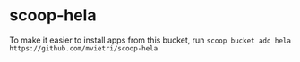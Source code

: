 # scoop-hela

To make it easier to install apps from this bucket, run
    `scoop bucket add hela https://github.com/mvietri/scoop-hela`